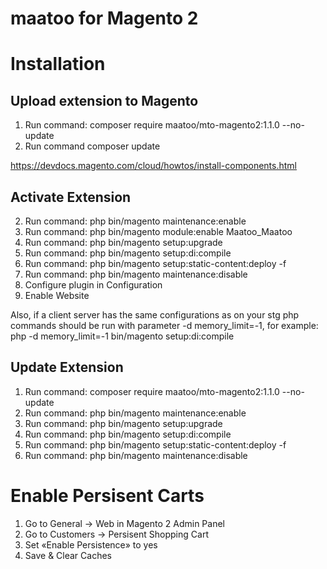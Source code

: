# maatoo for Magento 2

# Installation

##  Upload extension to Magento

1. Run command: composer require maatoo/mto-magento2:1.1.0 --no-update
2. Run command  composer update

https://devdocs.magento.com/cloud/howtos/install-components.html

## Activate Extension 

2. Run command: php bin/magento maintenance:enable
3. Run command: php bin/magento module:enable Maatoo_Maatoo
4. Run command: php bin/magento setup:upgrade
5. Run command: php bin/magento setup:di:compile
6. Run command: php bin/magento setup:static-content:deploy -f
7. Run command: php bin/magento maintenance:disable
8. Configure plugin in Configuration
11. Enable Website

Also, if a client server has the same configurations as on your stg php commands should be run with parameter -d memory_limit=-1, for example: php -d memory_limit=-1 bin/magento setup:di:compile

## Update Extension

1. Run command: composer require maatoo/mto-magento2:1.1.0 --no-update
2. Run command: php bin/magento maintenance:enable
3. Run command: php bin/magento setup:upgrade
4. Run command: php bin/magento setup:di:compile
5. Run command: php bin/magento setup:static-content:deploy -f
6. Run command: php bin/magento maintenance:disable

# Enable Persisent Carts

1. Go to General -> Web in Magento 2 Admin Panel
2. Go to Customers -> Persisent Shopping Cart
3. Set «Enable Persistence» to yes
4. Save & Clear Caches